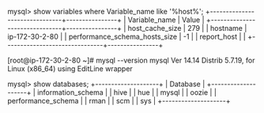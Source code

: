 mysql> show variables where Variable_name like '%host%';
+-------------------------------+----------------+
| Variable_name                 | Value          |
+-------------------------------+----------------+
| host_cache_size               | 279            |
| hostname                      | ip-172-30-2-80 |
| performance_schema_hosts_size | -1             |
| report_host                   |                |
+-------------------------------+----------------+

[root@ip-172-30-2-80 ~]# mysql --version
mysql  Ver 14.14 Distrib 5.7.19, for Linux (x86_64) using  EditLine wrapper


mysql>  show databases;
+--------------------+
| Database           |
+--------------------+
| information_schema |
| hive               |
| hue                |
| mysql              |
| oozie              |
| performance_schema |
| rman               |
| scm                |
| sys                |
+--------------------+